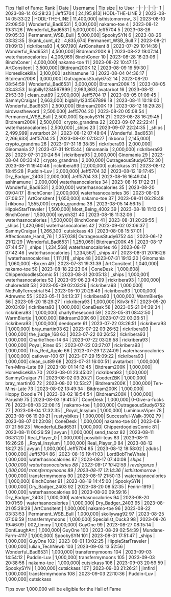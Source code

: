 Tips Hall of Fame:
Rank | Date | Username | Tip size | to User
:-|:-|:-|-:|:-
1 | 2023-08-14 03:28:23 | Jeff5704 | 24,195,813| HODL-THE-LINE
2 | 2023-08-14 05:33:22 | HODL-THE-LINE | 11,400,000| isthistomorrow_
3 | 2023-08-10 22:08:50 | Wonderful_Bad6531 | 5,000,000| nakamo-toe
4 | 2023-08-12 19:31:26 | Wonderful_Bad6531 | 5,000,000| Jeff5704
5 | 2023-08-26 09:05:33 | Permanent_WSB_Bull | 5,000,000| SpookySYN
6 | 2023-08-26 03:32:35 | Skank_cunt_42 | 4,835,674| Permanent_WSB_Bull
7 | 2023-08-21 01:09:13 | rickribera93 | 4,507,190| ArtConsitent
8 | 2023-07-29 10:14:39 | Wonderful_Bad6531 | 4,500,000| Bitdream200K
9 | 2023-08-22 19:07:14 | waterhasnocalories | 4,206,969| 8inchConer
10 | 2023-08-28 16:23:06 | 8inchConer | 4,000,000| nakamo-toe
11 | 2023-08-22 10:47:15 | ArtConsitent | 3,500,000| Bitdream200K
12 | 2023-08-09 16:59:30 | Homeslicekilla | 3,100,000| ashinamune
13 | 2023-08-04 04:36:17 | Bitdream200K | 3,000,000| OutrageousStudy6752
14 | 2023-08-20 08:54:59 | Wonderful_Bad6531 | 3,000,000| Bitdream200K
15 | 2023-08-05 03:43:53 | bigbilly1234567899 | 2,983,863| avatarbot
16 | 2023-08-12 21:53:39 | clean_cut89 | 2,900,000| Jeff5704
17 | 2023-08-05 01:06:45 | SammyCraigar | 2,663,000| bigbilly1234567899
18 | 2023-08-11 10:19:00 | Wonderful_Bad6531 | 2,500,000| Bitdream200K
19 | 2023-08-12 18:29:28 | birdwastheword | 2,500,000| Jeff5704
20 | 2023-08-20 05:08:54 | Permanent_WSB_Bull | 2,500,000| SpookySYN
21 | 2023-08-28 16:29:45 | Bitdream200K | 2,500,000| crypto_grandma
22 | 2023-09-07 22:22:41 | waterhasnocalories | 2,500,000| _ships
23 | 2023-09-07 22:24:35 | _ships | 2,499,999| avatarbot
24 | 2023-08-12 07:48:04 | Wonderful_Bad6531 | 2,266,633| Jeff5704
25 | 2023-08-02 07:13:27 | rikbona | 2,145,000| crypto_grandma
26 | 2023-07-31 18:38:35 | rickribera93 | 2,000,000| Ginomania
27 | 2023-07-31 19:15:44 | Ginomania | 2,000,000| rickribera93
28 | 2023-07-31 20:24:54 | rickribera93 | 2,000,000| Ginomania
29 | 2023-08-04 00:33:42 | crypto_grandma | 2,000,000| OutrageousStudy6752
30 | 2023-08-11 19:40:46 | rickribera93 | 2,000,000| cutsickass
31 | 2023-08-12 18:45:28 | Puddin-Luv | 2,000,000| Jeff5704
32 | 2023-08-12 19:17:45 | Dry_Badger_2403 | 2,000,000| Jeff5704
33 | 2023-08-16 16:49:04 | ashinamune | 2,000,000| waterhasnocalories
34 | 2023-08-16 17:22:31 | Wonderful_Bad6531 | 2,000,000| waterhasnocalories
35 | 2023-08-20 09:04:17 | 8inchConer | 2,000,000| waterhasnocalories
36 | 2023-08-03 07:06:57 | ArtConsitent | 1,650,000| nakamo-toe
37 | 2023-08-01 06:28:48 | rikbona | 1,555,000| crypto_grandma
38 | 2023-08-05 14:56:15 | HippieStarTraveler | 1,500,000| Most_Being_4002
39 | 2023-08-18 11:13:05 | 8inchConer | 1,500,000| keyoh321
40 | 2023-08-18 11:32:06 | waterhasnocalories | 1,500,000| 8inchConer
41 | 2023-08-31 20:29:55 | _ships | 1,420,690| waterhasnocalories
42 | 2023-09-02 02:06:37 | SammyCraigar | 1,266,300| cutsickass
43 | 2023-08-08 15:57:01 | Affectionate_Hand_76 | 1,257,038| OutrageousStudy6752
44 | 2023-06-12 21:12:29 | Wonderful_Bad6531 | 1,250,069| Bitdream200K
45 | 2023-08-17 07:44:57 | _ships | 1,234,568| waterhasnocalories
46 | 2023-08-17 07:42:46 | waterhasnocalories | 1,234,567| _ships
47 | 2023-08-31 20:16:26 | waterhasnocalories | 1,111,111| _ships
48 | 2023-07-31 19:13:20 | Ginomania | 1,060,000| -Boxen
49 | 2023-07-31 19:31:39 | ArtConsitent | 1,040,000| nakamo-toe
50 | 2023-08-18 22:23:04 | ConeDesk | 1,000,608| ChipperdoodlesComic
51 | 2023-08-31 20:05:13 | _ships | 1,000,001| waterhasnocalories
52 | 2023-05-06 23:43:09 | rickribera93 | 1,000,000| chuloreddit
53 | 2023-05-09 02:03:26 | rickribera93 | 1,000,000| NotFullyTerrestrial
54 | 2023-05-10 20:28:49 | rickribera93 | 1,000,000| Adrewmc
55 | 2023-05-11 04:13:37 | rickribera93 | 1,000,000| WarmBiertje
56 | 2023-05-20 18:29:27 | rickribera93 | 1,000,000| Kilv3r
57 | 2023-05-20 20:03:09 | rickribera93 | 1,000,000| ConeDesk
58 | 2023-05-21 04:39:34 | rickribera93 | 1,000,000| charlythesecond
59 | 2023-05-31 08:42:50 | WarmBiertje | 1,000,000| Bitdream200K
60 | 2023-07-22 03:26:51 | rickribera93 | 1,000,000| deedopete
61 | 2023-07-22 03:26:51 | rickribera93 | 1,000,000| bray_martin03
62 | 2023-07-22 03:26:52 | rickribera93 | 1,000,000| the_judge_168
63 | 2023-07-22 03:26:52 | rickribera93 | 1,000,000| CharlieTheo-14
64 | 2023-07-22 03:26:58 | rickribera93 | 1,000,000| Poyal_Rines
65 | 2023-07-22 03:27:07 | rickribera93 | 1,000,000| This_Red_Apple
66 | 2023-07-29 12:24:09 | waterhasnocalories | 1,000,000| catlover-100
67 | 2023-07-29 15:09:22 | rickribera93 | 1,000,000| clean_cut89
68 | 2023-07-31 16:00:51 | avatarbot | 1,000,000| Ten-Mins-Late
69 | 2023-08-01 14:12:45 | Bitdream200K | 1,000,000| Homeslicekilla
70 | 2023-08-01 23:45:02 | rickribera93 | 1,000,000| SammyCraigar
71 | 2023-08-02 03:20:21 | GooderZBK | 1,000,000| bray_martin03
72 | 2023-08-02 10:53:27 | Bitdream200K | 1,000,000| Ten-Mins-Late
73 | 2023-08-02 13:49:34 | Bitdream200K | 1,000,000| Hoppy_Doodle
74 | 2023-08-02 18:54:54 | Bitdream200K | 1,000,000| Parush9
75 | 2023-08-03 19:41:57 | ConeDesk | 1,000,000| 0-Give-a-fucks
76 | 2023-08-03 22:08:15 | nakamo-toe | 1,000,000| OutrageousStudy6752
77 | 2023-08-04 17:32:35 | _Royal_Insylum | 1,000,000| LuminousViper
78 | 2023-08-06 19:20:21 | rustyybikes | 1,000,000| Successful-Walk-3902
79 | 2023-08-07 01:23:08 | ConeDesk | 1,000,000| nakamo-toe
80 | 2023-08-07 21:56:23 | Wonderful_Bad6531 | 1,000,000| ChipperdoodlesComic
81 | 2023-08-11 00:26:59 | avyun | 1,000,000| send_tacoz
82 | 2023-08-11 06:31:20 | Real_Player_0 | 1,000,000| possibili-teas
83 | 2023-08-11 16:26:26 | _Royal_Insylum | 1,000,000| Real_Player_0
84 | 2023-08-12 18:27:25 | avyun | 1,000,000| Jeff5704
85 | 2023-08-12 18:58:02 | zdubs | 1,000,000| Jeff5704
86 | 2023-08-16 19:41:03 | LordBobTheWhale | 1,000,000| waterhasnocalories
87 | 2023-08-17 07:40:08 | _ships | 1,000,000| waterhasnocalories
88 | 2023-08-17 10:42:59 | revdrgonzo | 1,000,000| transfermymoons
89 | 2023-08-17 12:14:36 | isthistomorrow_ | 1,000,000| transfermymoons
90 | 2023-08-17 21:50:13 | waterhasnocalories | 1,000,000| 8inchConer
91 | 2023-08-19 14:45:00 | SpookySYN | 1,000,000| Dry_Badger_2403
92 | 2023-08-20 08:52:35 | Fenrir-1919 | 1,000,000| waterhasnocalories
93 | 2023-08-20 09:59:16 | Dry_Badger_2403 | 1,000,000| waterhasnocalories
94 | 2023-08-20 10:01:59 | waterhasnocalories | 1,000,000| Dry_Badger_2403
95 | 2023-08-21 05:29:29 | ArtConsitent | 1,000,000| nakamo-toe
96 | 2023-08-22 03:33:53 | Permanent_WSB_Bull | 1,000,000| skollywag92
97 | 2023-08-25 07:06:59 | transfermymoons | 1,000,000| Specialist_Duck3
98 | 2023-08-26 19:46:09 | 002_timmy | 1,000,000| GuyOne
99 | 2023-08-27 08:15:14 | DontLaughArt | 1,000,000| GuyOne
100 | 2023-08-29 02:54:39 | Mundane-Farm-4117 | 1,000,000| SpookySYN
101 | 2023-08-31 17:51:47 | _ships | 1,000,000| GuyOne
102 | 2023-09-01 13:02:25 | HippieStarTraveler | 1,000,000| Iulian_TechNewb
103 | 2023-09-03 13:52:56 | Wonderful_Bad6531 | 1,000,000| transfermymoons
104 | 2023-09-03 14:54:12 | Puddin-Luv | 1,000,000| transfermymoons
105 | 2023-09-03 20:38:56 | nakamo-toe | 1,000,000| cutsickass
106 | 2023-09-03 20:59:59 | SpookySYN | 1,000,000| cutsickass
107 | 2023-09-03 21:26:21 | jimfird | 1,000,000| transfermymoons
108 | 2023-09-03 22:10:36 | Puddin-Luv | 1,000,000| cutsickass

Tips over 1,000,000 will be eligible for the Hall of Fame
